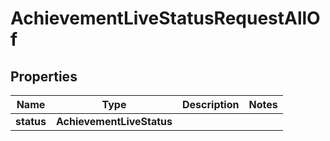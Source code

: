 

# AchievementLiveStatusRequestAllOf


## Properties

Name | Type | Description | Notes
------------ | ------------- | ------------- | -------------
**status** | **AchievementLiveStatus** |  | 



